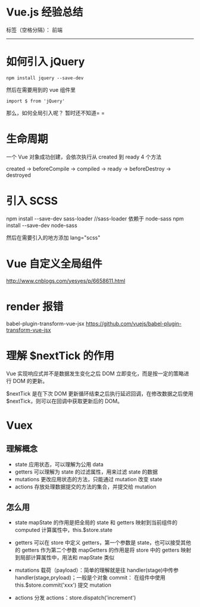 # Vue.js 经验总结

标签（空格分隔）： 前端

---

# 如何引入 jQuery

    npm install jquery --save-dev

然后在需要用到的 vue 组件里

    import $ from 'jQuery'

那么，如何全局引入呢？
暂时还不知道= =

# 生命周期

一个 Vue 对象成功创建，会依次执行从 created 到 ready 4 个方法

created -> beforeCompile -> compiled -> ready -> beforeDestroy -> destroyed

# 引入 SCSS

npm install --save-dev sass-loader
//sass-loader 依赖于 node-sass
npm install --save-dev node-sass

然后在需要引入的地方添加 lang="scss"

# Vue 自定义全局组件

http://www.cnblogs.com/yesyes/p/6658611.html

# render 报错

babel-plugin-transform-vue-jsx
https://github.com/vuejs/babel-plugin-transform-vue-jsx

# 理解 \$nextTick 的作用

Vue 实现响应式并不是数据发生变化之后 DOM 立即变化，而是按一定的策略进行 DOM 的更新。

$nextTick 是在下次 DOM 更新循环结束之后执行延迟回调，在修改数据之后使用 $nextTick，则可以在回调中获取更新后的 DOM。

# Vuex

## 理解概念

- state 应用状态，可以理解为公用 data
- getters 可以理解为 state 的过滤属性，用来过滤 state 的数据
- mutations 更改应用状态的方法，只能通过 mutation 改变 state
- actions 存放处理数据提交的方法的集合，并提交给 mutation

## 怎么用

- state
  mapState 的作用是把全局的 state 和 getters 映射到当前组件的 computed 计算属性中，this.\$store.state

- getters
  可以在 store 中定义 getters，第一个参数是 state，也可以接受其他的 getters 作为第二个参数
  mapGetters 的作用是将 store 中的 getters 映射到局部计算属性中，用法和 mapState 类似

- mutations
  载荷（payload）：简单的理解就是往 handler(stage)中传参 handler(stage,pryload)；一般是个对象
  commit： 在组件中使用 this.\$store.commit('xxx') 提交 mutation

- actions
  分发 actions：store.dispatch('increment')
